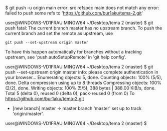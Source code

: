 $ git push -u origin main
error: src refspec main does not match any
error: failed to push some refs to 'https://github.com/bur1aku/tema-2.git'

user@WINDOWS-VD1FRAU MINGW64 ~/Desktop/tema 2 (master)
$ git push
fatal: The current branch master has no upstream branch.
To push the current branch and set the remote as upstream, use

    git push --set-upstream origin master

To have this happen automatically for branches without a tracking
upstream, see 'push.autoSetupRemote' in 'git help config'.


user@WINDOWS-VD1FRAU MINGW64 ~/Desktop/tema 2 (master)
$ git push --set-upstream origin master
info: please complete authentication in your browser...
Enumerating objects: 5, done.
Counting objects: 100% (5/5), done.
Delta compression using up to 8 threads
Compressing objects: 100% (2/2), done.
Writing objects: 100% (5/5), 388 bytes | 388.00 KiB/s, done.
Total 5 (delta 0), reused 0 (delta 0), pack-reused 0 (from 0)
To https://github.com/bur1aku/tema-2.git
 * [new branch]      master -> master
branch 'master' set up to track 'origin/master'.

user@WINDOWS-VD1FRAU MINGW64 ~/Desktop/tema 2 (master)
$
